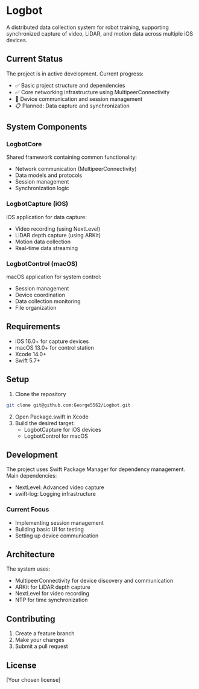 # Logbot

A distributed data collection system for robot training, supporting synchronized capture of video, LiDAR, and motion data across multiple iOS devices.

## Current Status

The project is in active development. Current progress:

- ✅ Basic project structure and dependencies
- ✅ Core networking infrastructure using MultipeerConnectivity
- 🚧 Device communication and session management
- 📋 Planned: Data capture and synchronization

## System Components

### LogbotCore

Shared framework containing common functionality:

- Network communication (MultipeerConnectivity)
- Data models and protocols
- Session management
- Synchronization logic

### LogbotCapture (iOS)

iOS application for data capture:

- Video recording (using NextLevel)
- LiDAR depth capture (using ARKit)
- Motion data collection
- Real-time data streaming

### LogbotControl (macOS)

macOS application for system control:

- Session management
- Device coordination
- Data collection monitoring
- File organization

## Requirements

- iOS 16.0+ for capture devices
- macOS 13.0+ for control station
- Xcode 14.0+
- Swift 5.7+

## Setup

1. Clone the repository

```bash
git clone git@github.com:George5562/Logbot.git
```

2. Open Package.swift in Xcode
3. Build the desired target:
   - LogbotCapture for iOS devices
   - LogbotControl for macOS

## Development

The project uses Swift Package Manager for dependency management. Main dependencies:

- NextLevel: Advanced video capture
- swift-log: Logging infrastructure

### Current Focus

- Implementing session management
- Building basic UI for testing
- Setting up device communication

## Architecture

The system uses:

- MultipeerConnectivity for device discovery and communication
- ARKit for LiDAR depth capture
- NextLevel for video recording
- NTP for time synchronization

## Contributing

1. Create a feature branch
2. Make your changes
3. Submit a pull request

## License

[Your chosen license]

